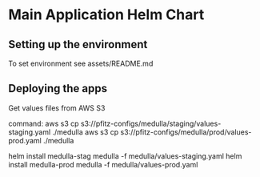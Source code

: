 # Main Application Helm Chart

## Setting up the environment

To set environment see assets/README.md


## Deploying the apps

Get values files from AWS S3

command:
aws s3 cp s3://pfitz-configs/medulla/staging/values-staging.yaml ./medulla
aws s3 cp s3://pfitz-configs/medulla/prod/values-prod.yaml ./medulla

helm install medulla-stag medulla -f medulla/values-staging.yaml
helm install medulla-prod medulla -f medulla/values-prod.yaml